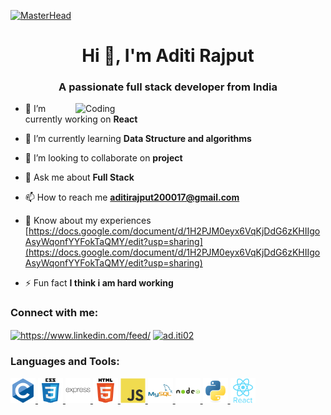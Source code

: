 [![MasterHead](https://1.bp.blogspot.com/-7A4WynwLsMw/XbBpCXG8fHI/AAAAAAAAMt4/uOa1bpLskYgrwGbllhSu2SDj_Mig8SXJQCLcBGAsYHQ/s1600/2000_600px.gif)](https://img.freepik.com/free-vector/female-programmer-doing-her-job-office_23-2148274929.jpg?size=338&ext=jpg&ga=GA1.1.2037630155.1673608380&semt=ais)

<h1 align="center">Hi 👋, I'm Aditi Rajput</h1>
<h3 align="center">A passionate full stack developer from India</h3>
<img align="right" alt="Coding"  width="400" src= "https://img.freepik.com/free-vector/female-programmer-doing-her-job-office_23-2148274929.jpg?size=338&ext=jpg&ga=GA1.1.2037630155.1673608380&semt=ais"/>

- 🔭 I’m currently working on **React**

- 🌱 I’m currently learning **Data Structure and algorithms**

- 👯 I’m looking to collaborate on **project**

- 💬 Ask me about **Full Stack**

- 📫 How to reach me **aditirajput200017@gmail.com**

- 📄 Know about my experiences [https://docs.google.com/document/d/1H2PJM0eyx6VqKjDdG6zKHIIgoAsyWqonfYYFokTaQMY/edit?usp=sharing](https://docs.google.com/document/d/1H2PJM0eyx6VqKjDdG6zKHIIgoAsyWqonfYYFokTaQMY/edit?usp=sharing)

- ⚡ Fun fact **I think i am hard working**

<h3 align="left">Connect with me:</h3>
<p align="left">
<a href="https://linkedin.com/in/https://www.linkedin.com/feed/" target="blank"><img align="center" src="https://raw.githubusercontent.com/rahuldkjain/github-profile-readme-generator/master/src/images/icons/Social/linked-in-alt.svg" alt="https://www.linkedin.com/feed/" height="30" width="40" /></a>
<a href="https://instagram.com/ad.iti02" target="blank"><img align="center" src="https://raw.githubusercontent.com/rahuldkjain/github-profile-readme-generator/master/src/images/icons/Social/instagram.svg" alt="ad.iti02" height="30" width="40" /></a>
</p>

<h3 align="left">Languages and Tools:</h3>
<p align="left"> <a href="https://www.cprogramming.com/" target="_blank" rel="noreferrer"> <img src="https://raw.githubusercontent.com/devicons/devicon/master/icons/c/c-original.svg" alt="c" width="40" height="40"/> </a> <a href="https://www.w3schools.com/css/" target="_blank" rel="noreferrer"> <img src="https://raw.githubusercontent.com/devicons/devicon/master/icons/css3/css3-original-wordmark.svg" alt="css3" width="40" height="40"/> </a> <a href="https://expressjs.com" target="_blank" rel="noreferrer"> <img src="https://raw.githubusercontent.com/devicons/devicon/master/icons/express/express-original-wordmark.svg" alt="express" width="40" height="40"/> </a> <a href="https://www.w3.org/html/" target="_blank" rel="noreferrer"> <img src="https://raw.githubusercontent.com/devicons/devicon/master/icons/html5/html5-original-wordmark.svg" alt="html5" width="40" height="40"/> </a> <a href="https://developer.mozilla.org/en-US/docs/Web/JavaScript" target="_blank" rel="noreferrer"> <img src="https://raw.githubusercontent.com/devicons/devicon/master/icons/javascript/javascript-original.svg" alt="javascript" width="40" height="40"/> </a> <a href="https://www.mysql.com/" target="_blank" rel="noreferrer"> <img src="https://raw.githubusercontent.com/devicons/devicon/master/icons/mysql/mysql-original-wordmark.svg" alt="mysql" width="40" height="40"/> </a> <a href="https://nodejs.org" target="_blank" rel="noreferrer"> <img src="https://raw.githubusercontent.com/devicons/devicon/master/icons/nodejs/nodejs-original-wordmark.svg" alt="nodejs" width="40" height="40"/> </a> <a href="https://www.python.org" target="_blank" rel="noreferrer"> <img src="https://raw.githubusercontent.com/devicons/devicon/master/icons/python/python-original.svg" alt="python" width="40" height="40"/> </a> <a href="https://reactjs.org/" target="_blank" rel="noreferrer"> <img src="https://raw.githubusercontent.com/devicons/devicon/master/icons/react/react-original-wordmark.svg" alt="react" width="40" height="40"/> </a> </p>
